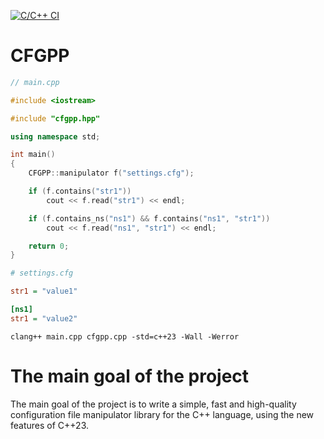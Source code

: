 [![C/C++ CI](https://github.com/HumbleLama123/cfgpp/actions/workflows/c-cpp.yml/badge.svg)](https://github.com/HumbleLama123/cfgpp/actions/workflows/c-cpp.yml)
# CFGPP
```cpp
// main.cpp

#include <iostream>

#include "cfgpp.hpp"

using namespace std;

int main()
{
    CFGPP::manipulator f("settings.cfg");

    if (f.contains("str1"))
        cout << f.read("str1") << endl;

    if (f.contains_ns("ns1") && f.contains("ns1", "str1"))
        cout << f.read("ns1", "str1") << endl;

    return 0;
}
```
```cfg
# settings.cfg

str1 = "value1"

[ns1]
str1 = "value2"
```
```
clang++ main.cpp cfgpp.cpp -std=c++23 -Wall -Werror
```
# The main goal of the project
The main goal of the project is to write a simple, fast and high-quality configuration file manipulator library for the C++ language, using the new features of C++23.